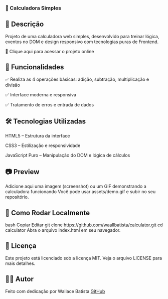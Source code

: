 ### 🧮 Calculadora Simples





## 📌 Descrição
Projeto de uma calculadora web simples, desenvolvido para treinar lógica, eventos no DOM e design responsivo com tecnologias puras de Frontend.

🔗 Clique aqui para acessar o projeto online

## 🚀 Funcionalidades
✅ Realiza as 4 operações básicas: adição, subtração, multiplicação e divisão

✅ Interface moderna e responsiva

✅ Tratamento de erros e entrada de dados

## 🛠️ Tecnologias Utilizadas
HTML5 – Estrutura da interface

CSS3 – Estilização e responsividade

JavaScript Puro – Manipulação do DOM e lógica de cálculos

## 📷 Preview
Adicione aqui uma imagem (screenshot) ou um GIF demonstrando a calculadora funcionando
Você pode usar assets/demo.gif e subir no seu repositório.

## 📂 Como Rodar Localmente
bash
Copiar
Editar
git clone https://github.com/waallbatista/calculator.git
cd calculator
Abra o arquivo index.html em seu navegador.

## 📄 Licença
Este projeto está licenciado sob a licença MIT. Veja o arquivo LICENSE para mais detalhes.

## 🙋‍♂️ Autor
Feito com dedicação por Wallace Batista
[GitHub](https://github.com/waallbatista)
